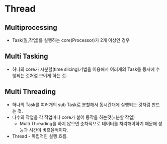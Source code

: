 # Thread

## Multiprocessing

* Task(일,작업)를 실행하는 core(Processor)가 2개 이상인 경우

## Multi Tasking

* 하나의 core가 시분할(time slicing)기법을 이용해서 여러개의 Task를 동시에 수행되는 것처럼 보이게 하는 것.

## Multi Threading

* 하나의 Task를 여러개의 sub Task로 분할해서 동시간대에 실행되는 것처럼 만드는 것.
* 다수의 작업을 각 작업마다 core가 붙어 동작을 하는것(=분할 작업)
  * Multi Threading를 하지 않으면 순차적으로 데이터를 처리해야하기 때문에 성능과 시간이 비효율적이다.
* Thread - 독립적인 실행 흐름.

